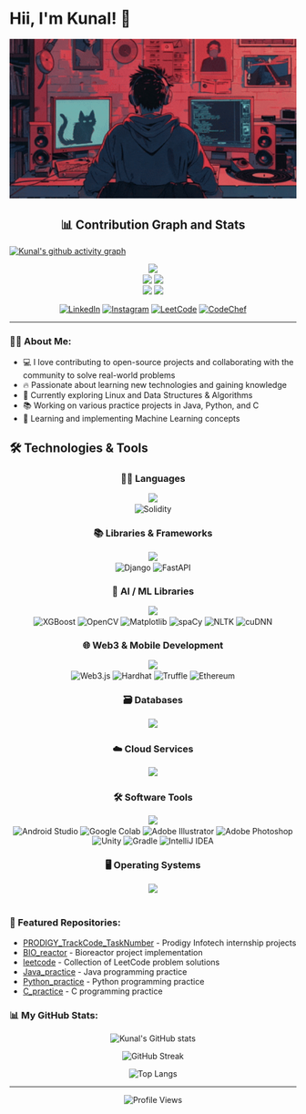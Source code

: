 # Hii, I'm Kunal! 👋

<div align="center">
  <img src="coder.gif" width="600"/>
</div>

<!-- Activity Graph and Stats -->
<h2 align="center">📊 Contribution Graph and Stats</h2>

[![Kunal's github activity graph](https://github-readme-activity-graph.vercel.app/graph?username=kunalsanga&theme=react-dark)](https://github.com/ashutosh00710/github-readme-activity-graph)

<div align="center">
  <img src="https://github-profile-summary-cards.vercel.app/api/cards/profile-details?username=kunalsanga&theme=radical" />
</div>

<div align="center">
  <img height="180em" src="https://github-profile-summary-cards.vercel.app/api/cards/repos-per-language?username=kunalsanga&theme=radical"/>
  <img height="180em" src="https://github-profile-summary-cards.vercel.app/api/cards/most-commit-language?username=kunalsanga&theme=radical"/>
</div>

<div align="center">
  <img height="180em" src="https://github-profile-summary-cards.vercel.app/api/cards/stats?username=kunalsanga&theme=radical"/>
  <img height="180em" src="https://github-profile-summary-cards.vercel.app/api/cards/productive-time?username=kunalsanga&theme=radical"/>
</div>

<!-- Social Media Badges -->
<div align="center">
  
  [![LinkedIn](https://img.shields.io/badge/LinkedIn-0077B5?style=for-the-badge&logo=linkedin&logoColor=white)](https://www.linkedin.com/in/kunal-sanga-67323a285/)
  [![Instagram](https://img.shields.io/badge/Instagram-E4405F?style=for-the-badge&logo=instagram&logoColor=white)](https://www.instagram.com/kunal_sanga_/)
  [![LeetCode](https://img.shields.io/badge/LeetCode-FFA116?style=for-the-badge&logo=LeetCode&logoColor=black)](https://leetcode.com/u/kunal_sanga_/)
  [![CodeChef](https://img.shields.io/badge/CodeChef-%23964B00.svg?style=for-the-badge&logo=CodeChef&logoColor=white)](https://www.codechef.com/users/kunalsanga07)
  
  
</div>



---

### 👨‍💻 About Me:

- 💻 I love contributing to open-source projects and collaborating with the community to solve real-world problems
- 🔥 Passionate about learning new technologies and gaining knowledge
- 🐧 Currently exploring Linux and Data Structures & Algorithms
- 📚 Working on various practice projects in Java, Python, and C
- 🌱 Learning and implementing Machine Learning concepts

## 🛠️ Technologies & Tools

<div align="center">

### 🧑‍💻 Languages
  <a href="https://skillicons.dev">
      <img src="https://skillicons.dev/icons?i=js,ts,python,java,c,bash,html,css,sql,dart,cpp" />
  </a>
  <br/>
  <img src="https://docs.soliditylang.org/en/v0.8.19/_images/logo.svg" height="40" alt="Solidity" />
      
    
  ### 📚 Libraries & Frameworks
  <a href="https://skillicons.dev">
    <img src="https://skillicons.dev/icons?i=react,next,tailwind,bootstrap,vercel,express,nodejs,mui,npm,vite" />
  </a>
  <br/>
  <img src="https://www.djangoproject.com/s/img/logos/django-logo-negative.png" height="40" alt="Django" />
  <img src="https://fastapi.tiangolo.com/img/logo-margin/logo-teal.png" height="40" alt="FastAPI" />

  ### 🤖 AI / ML Libraries
  <a href="https://skillicons.dev">
    <img src="https://skillicons.dev/icons?i=tensorflow,pytorch,keras,numpy,pandas,scikit" />
  </a>
  <br/>
  <img src="https://xgboost.readthedocs.io/en/stable/_static/xgboost_logo.png" height="40" alt="XGBoost" />
  <img src="https://opencv.org/wp-content/uploads/2021/07/opencv-logo-1.png" height="40" alt="OpenCV" />
  <img src="https://matplotlib.org/stable/_images/sphx_glr_logos2_003.png" height="40" alt="Matplotlib" />
  <img src="https://spacy.io/static/img/logo.svg" height="40" alt="spaCy" />
  <img src="https://nltk.org/_static/nltk_logo.png" height="40" alt="NLTK" />
  <img src="https://developer.nvidia.com/sites/default/files/akamai/cudnn/cudnn-logo.png" height="40" alt="cuDNN" />

  ### 🌐 Web3 & Mobile Development
  <a href="https://skillicons.dev">
    <img src="https://skillicons.dev/icons?i=flutter" />
  </a>
  <br/>
  <img src="https://web3js.org/web3js_logo.png" height="40" alt="Web3.js" />
  <img src="https://hardhat.org/_next/static/media/hardhat-logo.5c8c4b5e.svg" height="40" alt="Hardhat" />
  <img src="https://trufflesuite.com/assets/img/logo-dark.svg" height="40" alt="Truffle" />
  <img src="https://ethereum.org/static/6b935ac0e337424734e5f2d733248f0/13c43/eth-diamond-black.png" height="40" alt="Ethereum" />

    
  ### 🗃️ Databases
  <a href="https://skillicons.dev">
    <img src="https://skillicons.dev/icons?i=postgres,mysql,mongo,firebase,sqlite" />
  </a>


   ### ☁️ Cloud Services
  <a href="https://skillicons.dev">
    <img src="https://skillicons.dev/icons?i=aws,googlecloud,vercel,render" />
  </a>
   
    
  ### 🛠️ Software Tools
  <a href="https://skillicons.dev">
    <img src="https://skillicons.dev/icons?i=git,github,webstorm,pycharm,figma,selenium,vscode,vim,blender,jupyter,postman,docker" />
  </a>
  <br/>
  <img src="https://developer.android.com/static/images/studio/studio-icon.png" height="40" alt="Android Studio" />
  <img src="https://colab.research.google.com/img/colab_favicon_256px.png" height="40" alt="Google Colab" />
  <img src="https://www.adobe.com/content/dam/cc/us/en/creative-cloud/max2020/mnemonics/illustrator.svg" height="40" alt="Adobe Illustrator" />
  <img src="https://www.adobe.com/content/dam/cc/us/en/creative-cloud/max2020/mnemonics/photoshop.svg" height="40" alt="Adobe Photoshop" />
  <img src="https://unity.com/sites/default/files/2021-08/unity-logo-black.png" height="40" alt="Unity" />
  <img src="https://gradle.org/images/gradle-enterprise-logo.svg" height="40" alt="Gradle" />
  <img src="https://www.jetbrains.com/idea/img/idea-edu.svg" height="40" alt="IntelliJ IDEA" />

### 🖥️ Operating Systems
<a href="https://skillicons.dev">
  <img src="https://skillicons.dev/icons?i=linux,windows" />
</a>

</div>
<br/>



### 📂 Featured Repositories:

- [PRODIGY_TrackCode_TaskNumber](https://github.com/kunalsanga/PRODIGY_TrackCode_TaskNumber) - Prodigy Infotech internship projects
- [BIO_reactor](https://github.com/kunalsanga/BIO_reactor) - Bioreactor project implementation
- [leetcode](https://github.com/kunalsanga/leetcode) - Collection of LeetCode problem solutions
- [Java_practice](https://github.com/kunalsanga/JAVA_practice) - Java programming practice
- [Python_practice](https://github.com/kunalsanga/Python_practice) - Python programming practice
- [C_practice](https://github.com/kunalsanga/C_practice) - C programming practice

### 📊 My GitHub Stats:

<div align="center">
  
  ![Kunal's GitHub stats](https://github-readme-stats.vercel.app/api?username=kunalsanga&show_icons=true&theme=radical)
  
  ![GitHub Streak](https://github-readme-streak-stats.herokuapp.com/?user=kunalsanga&theme=radical)
  
  ![Top Langs](https://github-readme-stats.vercel.app/api/top-langs/?username=kunalsanga&layout=compact&theme=radical)
  
</div>

---

<div align="center">
  <img src="https://komarev.com/ghpvc/?username=kunalsanga&style=flat-square&color=blue" alt="Profile Views"/>
</div> 
